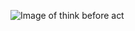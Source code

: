 ![Image of think before act](https://encrypted-tbn0.gstatic.com/images?q=tbn%3AANd9GcQzbkI7qqlg1uSFx6YXg9Y_eFtOwtQ1y0_G6ZSXmNH4r-EAG2PJ)
